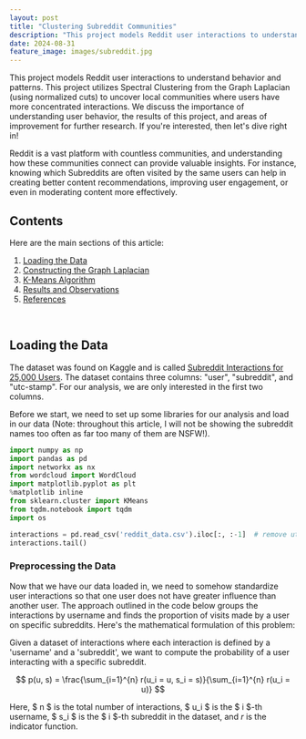 ```yaml
---
layout: post
title: "Clustering Subreddit Communities"
description: "This project models Reddit user interactions to understand behavior and patterns."
date: 2024-08-31
feature_image: images/subreddit.jpg
---
```


This project models Reddit user interactions to understand behavior and patterns. This project utilizes Spectral Clustering from the Graph Laplacian (using normalized cuts) to uncover local communities where users have more concentrated interactions. We discuss the importance of understanding user behavior, the results of this project, and areas of improvement for further research. If you're interested, then let's dive right in!

<!--more-->

Reddit is a vast platform with countless communities, and understanding how these communities connect can provide valuable insights. For instance, knowing which Subreddits are often visited by the same users can help in creating better content recommendations, improving user engagement, or even in moderating content more effectively.

## Contents

Here are the main sections of this article:

1. [Loading the Data](#loading-the-data)
2. [Constructing the Graph Laplacian](#constructing-the-graph-laplacian)
3. [K-Means Algorithm](#k-means-algorithm)
4. [Results and Observations](#results-and-observations)
5. [References](#references)

<br>

## Loading the Data

The dataset was found on Kaggle and is called [Subreddit Interactions for 25,000 Users](https://www.kaggle.com/datasets/colemaclean/subreddit-interactions/data). The dataset contains three columns: "user", "subreddit", and "utc-stamp". For our analysis, we are only interested in the first two columns.

Before we start, we need to set up some libraries for our analysis and load in our data (Note: throughout this article, I will not be showing the subreddit names too often as far too many of them are NSFW!).

```python
import numpy as np
import pandas as pd
import networkx as nx
from wordcloud import WordCloud
import matplotlib.pyplot as plt
%matplotlib inline
from sklearn.cluster import KMeans
from tqdm.notebook import tqdm
import os

interactions = pd.read_csv('reddit_data.csv').iloc[:, :-1]  # remove utc times
interactions.tail()
```

### Preprocessing the Data

Now that we have our data loaded in, we need to somehow standardize user interactions so that one user does not have greater influence than another user. The approach outlined in the code below groups the interactions by username and finds the proportion of visits made by a user on specific subreddits. Here's the mathematical formulation of this problem:

Given a dataset of interactions where each interaction is defined by a 'username' and a 'subreddit', we want to compute the probability of a user interacting with a specific subreddit. 

$$
p(u, s) = \frac{\sum_{i=1}^{n} r(u_i = u, s_i = s)}{\sum_{i=1}^{n} r(u_i = u)}
$$

Here, $ n $ is the total number of interactions, $ u_i $ is the $ i $-th username, $ s_i $ is the $ i $-th subreddit in the dataset, and $r$ is the indicator function.



